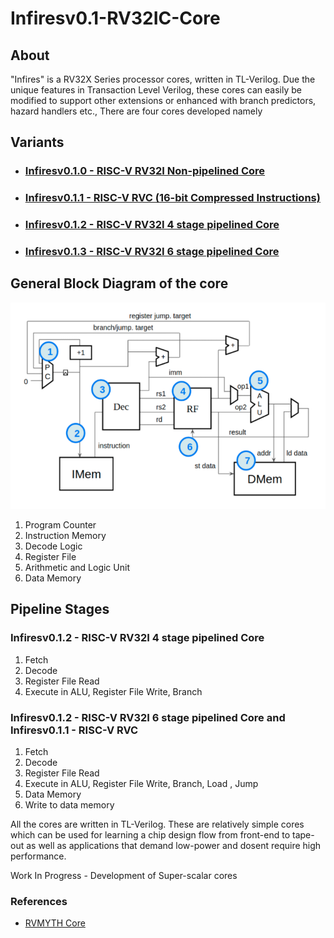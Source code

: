 # Infiresv0.1-RV32IC-Core

## About

"Infires" is a RV32X Series processor cores, written in TL-Verilog. Due the unique features in  Transaction Level Verilog, these cores can easily be modified to support other extensions or enhanced with branch predictors, hazard handlers etc., There are four cores developed namely

## Variants

- ### [Infiresv0.1.0 - RISC-V RV32I Non-pipelined Core ]("https://github.com/shariethernet/Infiresv0.1-RV32IC-Core/tree/main/InfiresRV32I-non-pipelined")
- ### [Infiresv0.1.1 - RISC-V RVC (16-bit Compressed Instructions)]("https://github.com/shariethernet/Infiresv0.1-RV32IC-Core/tree/main/InfiresRVC")
- ### [Infiresv0.1.2 - RISC-V RV32I 4 stage pipelined Core ]("https://github.com/shariethernet/Infiresv0.1-RV32IC-Core/tree/main/InfiresRV32I-5stage-pipelined")
- ### [Infiresv0.1.3 - RISC-V RV32I 6 stage pipelined Core ]("https://github.com/shariethernet/Infiresv0.1-RV32IC-Core/tree/main/InfiresRV32I-5stage-pipelined")

## General Block Diagram of the core

![](./img/1.PNG)

1. Program Counter
1. Instruction Memory
1. Decode Logic
1. Register File
1. Arithmetic and Logic Unit
1. Data Memory

## Pipeline Stages

### Infiresv0.1.2 - RISC-V RV32I 4 stage pipelined Core

1. Fetch
1. Decode
1. Register File Read
1. Execute in ALU, Register File Write, Branch

### Infiresv0.1.2 - RISC-V RV32I 6 stage pipelined Core and Infiresv0.1.1 - RISC-V RVC

1. Fetch
1. Decode
1. Register File Read
1. Execute in ALU, Register File Write, Branch, Load , Jump
1. Data Memory
1. Write to data memory

All the cores are written in TL-Verilog. These are relatively simple cores which can be used for learning a chip design flow from front-end to tape-out as well as applications that demand low-power and dosent require high performance. 

Work In Progress - Development of Super-scalar cores 

### References
- [RVMYTH Core]("https://www.vlsisystemdesign.com")

